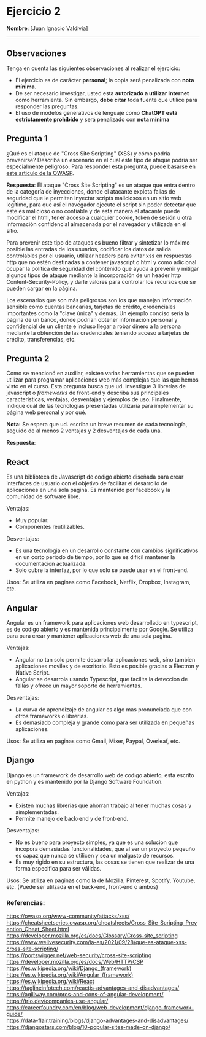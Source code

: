 # Ejercicio 2
**Nombre**: [Juan Ignacio Valdivia]

---

## Observaciones
Tenga en cuenta las siguientes observaciones al realizar el ejercicio:

- El ejercicio es de carácter **personal**; la copia será penalizada con **nota mínima**.
- De ser necesario investigar, usted esta **autorizado a utilizar internet** como herramienta. Sin embargo, **debe citar** toda fuente que utilice para responder las preguntas.
- El uso de modelos generativos de lenguaje como **ChatGPT está estrictamente prohibido** y será penalizado con **nota mínima**

## Pregunta 1

¿Qué es el ataque de "Cross Site Scripting" (XSS) y cómo podría prevenirse? Describa un escenario en el cual este tipo de ataque podría ser especialmente peligroso. Para responder esta pregunta, puede basarse en [este articulo de la OWASP](https://owasp.org/www-community/attacks/xss/).

**Respuesta**:
El ataque "Cross Site Scripting" es un ataque que entra dentro de la categoría de inyecciones, donde el atacante explota fallas de seguridad que le permiten inyectar scripts maliciosos en un sitio web legítimo, para que así el navegador ejecute el script sin poder detectar que este es malicioso o no confiable y de esta manera el atacante puede modificar el html, tener acceso a cualquier cookie, token de sesión u otra información confidencial almacenada por el navegador y utilizada en el sitio.

Para prevenir este tipo de ataques es bueno filtrar y sintetizar lo máximo posible las entradas de los usuarios, codificar los datos de salida controlables por el usuario, utilizar headers para evitar xss en respuestas http que no estén destinadas a contener javascript o html y como adicional ocupar la política de seguridad del contenido que ayuda a prevenir y mitigar algunos tipos de ataque mediante la incorporación de un header http Content-Security-Policy, y darle valores para controlar los recursos que se pueden cargar en la página.

Los escenarios que son más peligrosos son los que manejan información sensible como cuentas bancarias, tarjetas de crédito, credenciales importantes como la "clave única" y demás. Un ejemplo conciso sería la página de un banco, donde podrían obtener información personal y confidencial de un cliente e incluso llegar a robar dinero a la persona mediante la obtención de las credenciales teniendo acceso a tarjetas de crédito, transferencias, etc.

## Pregunta 2
Como se mencionó en auxiliar, existen varias herramientas que se pueden utilizar para programar aplicaciones web más complejas que las que hemos visto en el curso. Esta pregunta busca que ud. investigue 3 librerías de javascript o *frameworks* de front-end y describa sus principales características, ventajas, desventajas y ejemplos de uso. Finalmente, indique cuál de las tecnologías presentadas utilizaria para implementar su página web personal y por qué.

**Nota:** Se espera que ud. escriba un breve resumen de cada tecnología, seguido de al menos 2 ventajas y 2 desventajas de cada una.

**Respuesta**:

## React 
Es una biblioteca de Javascript de codigo abierto diseñada para crear interfaces de usuario con el objetivo de facilitar el desarrollo de aplicaciones en una sola pagina. Es mantenido por facebook y la comunidad de software libre.

Ventajas:
- Muy popular.
- Componentes reutilizables.

Desventajas:
- Es una tecnologia en un desarrollo constante con cambios significativos en un corto periodo de tiempo, por lo que es dificil mantener la documentacion actualizada.
- Solo cubre la interfaz, por lo que solo se puede usar en el front-end.

Usos: Se utiliza en paginas como Facebook, Netflix, Dropbox, Instagram, etc.

## Angular
Angular es un framework para aplicaciones web desarrollado en typescript, es de codigo abierto y es mantenida principalmente por Google. Se utiliza para para crear y mantener aplicaciones web de una sola pagina.

Ventajas:
- Angular no tan solo permite desarrollar aplicaciones web, sino tambien aplicaciones moviles y de escritorio. Esto es posible gracias a Electron y Native Script.
- Angular se desarrola usando Typescript, que facilita la deteccion de fallas y ofrece un mayor soporte de herramientas.

Desventajas:
- La curva de aprendizaje de angular es algo mas pronunciada que con otros frameworks o librerias.
- Es demasiado compleja y grande como para ser utilizada en pequeñas aplicaciones.

Usos: Se utiliza en paginas como Gmail, Mixer, Paypal, Overleaf, etc.

## Django 
Django es un framework de desarrollo web de codigo abierto, esta escrito en python y es mantenido por la Django Software Foundation.

Ventajas:
- Existen muchas librerias que ahorran trabajo al tener muchas cosas y aimplementadas.
- Permite manejo de back-end y de front-end.

Desventajas:
- No es bueno para proyecto simples, ya que es una solucion que incopora demasiadas funcionalidades, que al ser un proyecto peqeuño es capaz que nunca se utilicen y sea un malgasto de recursos.
- Es muy rigido en su estructura, las cosas se tienen que realizar de una forma especifica para ser válidas.

Usos: Se utiliza en paginas como la de Mozilla, Pinterest, Spotify, Youtube, etc.
(Puede ser utilzada en el back-end, front-end o ambos)


### Referencias:
https://owasp.org/www-community/attacks/xss/
https://cheatsheetseries.owasp.org/cheatsheets/Cross_Site_Scripting_Prevention_Cheat_Sheet.html
https://developer.mozilla.org/es/docs/Glossary/Cross-site_scripting \
https://www.welivesecurity.com/la-es/2021/09/28/que-es-ataque-xss-cross-site-scripting/ \
https://portswigger.net/web-security/cross-site-scripting \
https://developer.mozilla.org/es/docs/Web/HTTP/CSP \
https://es.wikipedia.org/wiki/Django_(framework) \
https://es.wikipedia.org/wiki/Angular_(framework) \
https://es.wikipedia.org/wiki/React \
https://taglineinfotech.com/reactjs-advantages-and-disadvantages/ \
https://agiliway.com/pros-and-cons-of-angular-development/ \
https://trio.dev/companies-use-angular/ \
https://careerfoundry.com/en/blog/web-development/django-framework-guide/ \
https://data-flair.training/blogs/django-advantages-and-disadvantages/ \
https://djangostars.com/blog/10-popular-sites-made-on-django/